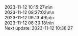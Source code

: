 2023-11-12 10:15:27\n\n  
2023-11-12 09:27:02\n\n  
2023-11-12 09:13:49\n\n  
2023-11-12 08:30:18\n\n  
Next update: 2023-11-12 10:38:27
